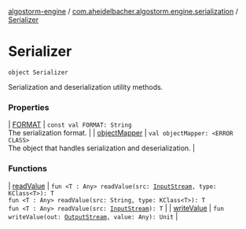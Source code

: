 [algostorm-engine](../../index.md) / [com.aheidelbacher.algostorm.engine.serialization](../index.md) / [Serializer](.)

# Serializer

`object Serializer`

Serialization and deserialization utility methods.

### Properties

| [FORMAT](-f-o-r-m-a-t.md) | `const val FORMAT: String`<br>The serialization format. |
| [objectMapper](object-mapper.md) | `val objectMapper: <ERROR CLASS>`<br>The object that handles serialization and deserialization. |

### Functions

| [readValue](read-value.md) | `fun <T : Any> readValue(src: `[`InputStream`](http://docs.oracle.com/javase/6/docs/api/java/io/InputStream.html)`, type: KClass<T>): T`<br>`fun <T : Any> readValue(src: String, type: KClass<T>): T`<br>`fun <T : Any> readValue(src: `[`InputStream`](http://docs.oracle.com/javase/6/docs/api/java/io/InputStream.html)`): T` |
| [writeValue](write-value.md) | `fun writeValue(out: `[`OutputStream`](http://docs.oracle.com/javase/6/docs/api/java/io/OutputStream.html)`, value: Any): Unit` |

